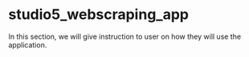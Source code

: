 # studio5_webscraping_app

In this section, we will give instruction to user on how they will use the application.
